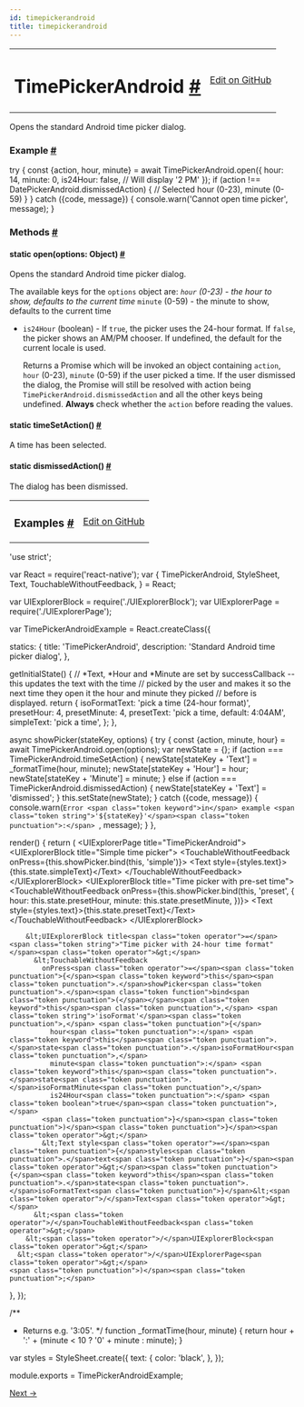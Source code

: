 ```yaml
---
id: timepickerandroid
title: timepickerandroid
---
```

<a id="content"></a><table width="100%"><tbody><tr><td><h1><a class="anchor" name="timepickerandroid"></a>TimePickerAndroid <a class="hash-link" href="undefined#timepickerandroid">#</a></h1></td><td style="text-align:right;"><a target="_blank" href="https://github.com/facebook/react-native/blob/master/Libraries/Components/TimePickerAndroid/TimePickerAndroid.android.js">Edit on GitHub</a></td></tr></tbody></table><div><div><p>Opens the standard Android time picker dialog.</p><h3><a class="anchor" name="example"></a>Example <a class="hash-link" href="undefined#example">#</a></h3><div class="prism language-javascript"><span class="token keyword">try</span> <span class="token punctuation">{</span>
  const <span class="token punctuation">{</span>action<span class="token punctuation">,</span> hour<span class="token punctuation">,</span> minute<span class="token punctuation">}</span> <span class="token operator">=</span> await TimePickerAndroid<span class="token punctuation">.</span><span class="token function">open<span class="token punctuation">(</span></span><span class="token punctuation">{</span>
    hour<span class="token punctuation">:</span> <span class="token number">14</span><span class="token punctuation">,</span>
    minute<span class="token punctuation">:</span> <span class="token number">0</span><span class="token punctuation">,</span>
    is24Hour<span class="token punctuation">:</span> <span class="token boolean">false</span><span class="token punctuation">,</span><span class="token comment" spellcheck="true"> // Will display '2 PM'
</span>  <span class="token punctuation">}</span><span class="token punctuation">)</span><span class="token punctuation">;</span>
  <span class="token keyword">if</span> <span class="token punctuation">(</span>action <span class="token operator">!</span><span class="token operator">==</span> DatePickerAndroid<span class="token punctuation">.</span>dismissedAction<span class="token punctuation">)</span> <span class="token punctuation">{</span>
   <span class="token comment" spellcheck="true"> // Selected hour (0-23), minute (0-59)
</span>  <span class="token punctuation">}</span>
<span class="token punctuation">}</span> <span class="token keyword">catch</span> <span class="token punctuation">(</span><span class="token punctuation">{</span>code<span class="token punctuation">,</span> message<span class="token punctuation">}</span><span class="token punctuation">)</span> <span class="token punctuation">{</span>
  console<span class="token punctuation">.</span><span class="token function">warn<span class="token punctuation">(</span></span><span class="token string">'Cannot open time picker'</span><span class="token punctuation">,</span> message<span class="token punctuation">)</span><span class="token punctuation">;</span>
<span class="token punctuation">}</span></div></div><span><h3><a class="anchor" name="methods"></a>Methods <a class="hash-link" href="undefined#methods">#</a></h3><div class="props"><div class="prop"><h4 class="propTitle"><a class="anchor" name="open"></a><span class="propType">static </span>open<span class="propType">(options: Object)</span> <a class="hash-link" href="undefined#open">#</a></h4><div><p>Opens the standard Android time picker dialog.</p><p>The available keys for the <code>options</code> object are:
  <em> <code>hour</code> (0-23) - the hour to show, defaults to the current time
  </em> <code>minute</code> (0-59) - the minute to show, defaults to the current time
  * <code>is24Hour</code> (boolean) - If <code>true</code>, the picker uses the 24-hour format. If <code>false</code>,
    the picker shows an AM/PM chooser. If undefined, the default for the current locale
    is used.</p><p>Returns a Promise which will be invoked an object containing <code>action</code>, <code>hour</code> (0-23),
<code>minute</code> (0-59) if the user picked a time. If the user dismissed the dialog, the Promise will
still be resolved with action being <code>TimePickerAndroid.dismissedAction</code> and all the other keys
being undefined. <strong>Always</strong> check whether the <code>action</code> before reading the values.</p></div></div><div class="prop"><h4 class="propTitle"><a class="anchor" name="timesetaction"></a><span class="propType">static </span>timeSetAction<span class="propType">()</span> <a class="hash-link" href="undefined#timesetaction">#</a></h4><div><p>A time has been selected.</p></div></div><div class="prop"><h4 class="propTitle"><a class="anchor" name="dismissedaction"></a><span class="propType">static </span>dismissedAction<span class="propType">()</span> <a class="hash-link" href="undefined#dismissedaction">#</a></h4><div><p>The dialog has been dismissed.</p></div></div></div></span></div><div><table width="100%"><tbody><tr><td><h3><a class="anchor" name="examples"></a>Examples <a class="hash-link" href="undefined#examples">#</a></h3></td><td style="text-align:right;"><a target="_blank" href="https://github.com/facebook/react-native/blob/master/Examples/UIExplorer/TimePickerAndroidExample.js">Edit on GitHub</a></td></tr></tbody></table><div class="prism language-javascript"><span class="token string">'use strict'</span><span class="token punctuation">;</span>

<span class="token keyword">var</span> React <span class="token operator">=</span> <span class="token function">require<span class="token punctuation">(</span></span><span class="token string">'react-native'</span><span class="token punctuation">)</span><span class="token punctuation">;</span>
<span class="token keyword">var</span> <span class="token punctuation">{</span>
  TimePickerAndroid<span class="token punctuation">,</span>
  StyleSheet<span class="token punctuation">,</span>
  Text<span class="token punctuation">,</span>
  TouchableWithoutFeedback<span class="token punctuation">,</span>
<span class="token punctuation">}</span> <span class="token operator">=</span> React<span class="token punctuation">;</span>

<span class="token keyword">var</span> UIExplorerBlock <span class="token operator">=</span> <span class="token function">require<span class="token punctuation">(</span></span><span class="token string">'./UIExplorerBlock'</span><span class="token punctuation">)</span><span class="token punctuation">;</span>
<span class="token keyword">var</span> UIExplorerPage <span class="token operator">=</span> <span class="token function">require<span class="token punctuation">(</span></span><span class="token string">'./UIExplorerPage'</span><span class="token punctuation">)</span><span class="token punctuation">;</span>

<span class="token keyword">var</span> TimePickerAndroidExample <span class="token operator">=</span> React<span class="token punctuation">.</span><span class="token function">createClass<span class="token punctuation">(</span></span><span class="token punctuation">{</span>

  statics<span class="token punctuation">:</span> <span class="token punctuation">{</span>
    title<span class="token punctuation">:</span> <span class="token string">'TimePickerAndroid'</span><span class="token punctuation">,</span>
    description<span class="token punctuation">:</span> <span class="token string">'Standard Android time picker dialog'</span><span class="token punctuation">,</span>
  <span class="token punctuation">}</span><span class="token punctuation">,</span>

  <span class="token function">getInitialState<span class="token punctuation">(</span></span><span class="token punctuation">)</span> <span class="token punctuation">{</span>
   <span class="token comment" spellcheck="true"> // *Text, *Hour and *Minute are set by successCallback -- this updates the text with the time
</span>   <span class="token comment" spellcheck="true"> // picked by the user and makes it so the next time they open it the hour and minute they picked
</span>   <span class="token comment" spellcheck="true"> // before is displayed.
</span>    <span class="token keyword">return</span> <span class="token punctuation">{</span>
      isoFormatText<span class="token punctuation">:</span> <span class="token string">'pick a time (24-hour format)'</span><span class="token punctuation">,</span>
      presetHour<span class="token punctuation">:</span> <span class="token number">4</span><span class="token punctuation">,</span>
      presetMinute<span class="token punctuation">:</span> <span class="token number">4</span><span class="token punctuation">,</span>
      presetText<span class="token punctuation">:</span> <span class="token string">'pick a time, default: 4:04AM'</span><span class="token punctuation">,</span>
      simpleText<span class="token punctuation">:</span> <span class="token string">'pick a time'</span><span class="token punctuation">,</span>
    <span class="token punctuation">}</span><span class="token punctuation">;</span>
  <span class="token punctuation">}</span><span class="token punctuation">,</span>

  async <span class="token function">showPicker<span class="token punctuation">(</span></span>stateKey<span class="token punctuation">,</span> options<span class="token punctuation">)</span> <span class="token punctuation">{</span>
    <span class="token keyword">try</span> <span class="token punctuation">{</span>
      const <span class="token punctuation">{</span>action<span class="token punctuation">,</span> minute<span class="token punctuation">,</span> hour<span class="token punctuation">}</span> <span class="token operator">=</span> await TimePickerAndroid<span class="token punctuation">.</span><span class="token function">open<span class="token punctuation">(</span></span>options<span class="token punctuation">)</span><span class="token punctuation">;</span>
      <span class="token keyword">var</span> newState <span class="token operator">=</span> <span class="token punctuation">{</span><span class="token punctuation">}</span><span class="token punctuation">;</span>
      <span class="token keyword">if</span> <span class="token punctuation">(</span>action <span class="token operator">===</span> TimePickerAndroid<span class="token punctuation">.</span>timeSetAction<span class="token punctuation">)</span> <span class="token punctuation">{</span>
        newState<span class="token punctuation">[</span>stateKey <span class="token operator">+</span> <span class="token string">'Text'</span><span class="token punctuation">]</span> <span class="token operator">=</span> <span class="token function">_formatTime<span class="token punctuation">(</span></span>hour<span class="token punctuation">,</span> minute<span class="token punctuation">)</span><span class="token punctuation">;</span>
        newState<span class="token punctuation">[</span>stateKey <span class="token operator">+</span> <span class="token string">'Hour'</span><span class="token punctuation">]</span> <span class="token operator">=</span> hour<span class="token punctuation">;</span>
        newState<span class="token punctuation">[</span>stateKey <span class="token operator">+</span> <span class="token string">'Minute'</span><span class="token punctuation">]</span> <span class="token operator">=</span> minute<span class="token punctuation">;</span>
      <span class="token punctuation">}</span> <span class="token keyword">else</span> <span class="token keyword">if</span> <span class="token punctuation">(</span>action <span class="token operator">===</span> TimePickerAndroid<span class="token punctuation">.</span>dismissedAction<span class="token punctuation">)</span> <span class="token punctuation">{</span>
        newState<span class="token punctuation">[</span>stateKey <span class="token operator">+</span> <span class="token string">'Text'</span><span class="token punctuation">]</span> <span class="token operator">=</span> <span class="token string">'dismissed'</span><span class="token punctuation">;</span>
      <span class="token punctuation">}</span>
      <span class="token keyword">this</span><span class="token punctuation">.</span><span class="token function">setState<span class="token punctuation">(</span></span>newState<span class="token punctuation">)</span><span class="token punctuation">;</span>
    <span class="token punctuation">}</span> <span class="token keyword">catch</span> <span class="token punctuation">(</span><span class="token punctuation">{</span>code<span class="token punctuation">,</span> message<span class="token punctuation">}</span><span class="token punctuation">)</span> <span class="token punctuation">{</span>
      console<span class="token punctuation">.</span><span class="token function">warn<span class="token punctuation">(</span></span>`Error <span class="token keyword">in</span> example <span class="token string">'${stateKey}'</span><span class="token punctuation">:</span> `<span class="token punctuation">,</span> message<span class="token punctuation">)</span><span class="token punctuation">;</span>
    <span class="token punctuation">}</span>
  <span class="token punctuation">}</span><span class="token punctuation">,</span>

  <span class="token function">render<span class="token punctuation">(</span></span><span class="token punctuation">)</span> <span class="token punctuation">{</span>
    <span class="token keyword">return</span> <span class="token punctuation">(</span>
      &lt;UIExplorerPage title<span class="token operator">=</span><span class="token string">"TimePickerAndroid"</span><span class="token operator">&gt;</span>
        &lt;UIExplorerBlock title<span class="token operator">=</span><span class="token string">"Simple time picker"</span><span class="token operator">&gt;</span>
          &lt;TouchableWithoutFeedback
            onPress<span class="token operator">=</span><span class="token punctuation">{</span><span class="token keyword">this</span><span class="token punctuation">.</span>showPicker<span class="token punctuation">.</span><span class="token function">bind<span class="token punctuation">(</span></span><span class="token keyword">this</span><span class="token punctuation">,</span> <span class="token string">'simple'</span><span class="token punctuation">)</span><span class="token punctuation">}</span><span class="token operator">&gt;</span>
            &lt;Text style<span class="token operator">=</span><span class="token punctuation">{</span>styles<span class="token punctuation">.</span>text<span class="token punctuation">}</span><span class="token operator">&gt;</span><span class="token punctuation">{</span><span class="token keyword">this</span><span class="token punctuation">.</span>state<span class="token punctuation">.</span>simpleText<span class="token punctuation">}</span>&lt;<span class="token operator">/</span>Text<span class="token operator">&gt;</span>
          &lt;<span class="token operator">/</span>TouchableWithoutFeedback<span class="token operator">&gt;</span>
        &lt;<span class="token operator">/</span>UIExplorerBlock<span class="token operator">&gt;</span>
        &lt;UIExplorerBlock title<span class="token operator">=</span><span class="token string">"Time picker with pre-set time"</span><span class="token operator">&gt;</span>
          &lt;TouchableWithoutFeedback
            onPress<span class="token operator">=</span><span class="token punctuation">{</span><span class="token keyword">this</span><span class="token punctuation">.</span>showPicker<span class="token punctuation">.</span><span class="token function">bind<span class="token punctuation">(</span></span><span class="token keyword">this</span><span class="token punctuation">,</span> <span class="token string">'preset'</span><span class="token punctuation">,</span> <span class="token punctuation">{</span>
              hour<span class="token punctuation">:</span> <span class="token keyword">this</span><span class="token punctuation">.</span>state<span class="token punctuation">.</span>presetHour<span class="token punctuation">,</span>
              minute<span class="token punctuation">:</span> <span class="token keyword">this</span><span class="token punctuation">.</span>state<span class="token punctuation">.</span>presetMinute<span class="token punctuation">,</span>
            <span class="token punctuation">}</span><span class="token punctuation">)</span><span class="token punctuation">}</span><span class="token operator">&gt;</span>
            &lt;Text style<span class="token operator">=</span><span class="token punctuation">{</span>styles<span class="token punctuation">.</span>text<span class="token punctuation">}</span><span class="token operator">&gt;</span><span class="token punctuation">{</span><span class="token keyword">this</span><span class="token punctuation">.</span>state<span class="token punctuation">.</span>presetText<span class="token punctuation">}</span>&lt;<span class="token operator">/</span>Text<span class="token operator">&gt;</span>
          &lt;<span class="token operator">/</span>TouchableWithoutFeedback<span class="token operator">&gt;</span>
        &lt;<span class="token operator">/</span>UIExplorerBlock<span class="token operator">&gt;</span>

        &lt;UIExplorerBlock title<span class="token operator">=</span><span class="token string">"Time picker with 24-hour time format"</span><span class="token operator">&gt;</span>
          &lt;TouchableWithoutFeedback
            onPress<span class="token operator">=</span><span class="token punctuation">{</span><span class="token keyword">this</span><span class="token punctuation">.</span>showPicker<span class="token punctuation">.</span><span class="token function">bind<span class="token punctuation">(</span></span><span class="token keyword">this</span><span class="token punctuation">,</span> <span class="token string">'isoFormat'</span><span class="token punctuation">,</span> <span class="token punctuation">{</span>
              hour<span class="token punctuation">:</span> <span class="token keyword">this</span><span class="token punctuation">.</span>state<span class="token punctuation">.</span>isoFormatHour<span class="token punctuation">,</span>
              minute<span class="token punctuation">:</span> <span class="token keyword">this</span><span class="token punctuation">.</span>state<span class="token punctuation">.</span>isoFormatMinute<span class="token punctuation">,</span>
              is24Hour<span class="token punctuation">:</span> <span class="token boolean">true</span><span class="token punctuation">,</span>
            <span class="token punctuation">}</span><span class="token punctuation">)</span><span class="token punctuation">}</span><span class="token operator">&gt;</span>
            &lt;Text style<span class="token operator">=</span><span class="token punctuation">{</span>styles<span class="token punctuation">.</span>text<span class="token punctuation">}</span><span class="token operator">&gt;</span><span class="token punctuation">{</span><span class="token keyword">this</span><span class="token punctuation">.</span>state<span class="token punctuation">.</span>isoFormatText<span class="token punctuation">}</span>&lt;<span class="token operator">/</span>Text<span class="token operator">&gt;</span>
          &lt;<span class="token operator">/</span>TouchableWithoutFeedback<span class="token operator">&gt;</span>
        &lt;<span class="token operator">/</span>UIExplorerBlock<span class="token operator">&gt;</span>
      &lt;<span class="token operator">/</span>UIExplorerPage<span class="token operator">&gt;</span>
    <span class="token punctuation">)</span><span class="token punctuation">;</span>
  <span class="token punctuation">}</span><span class="token punctuation">,</span>
<span class="token punctuation">}</span><span class="token punctuation">)</span><span class="token punctuation">;</span>

<span class="token comment" spellcheck="true">/**
 * Returns e.g. '3:05'.
 */</span>
<span class="token keyword">function</span> <span class="token function">_formatTime<span class="token punctuation">(</span></span>hour<span class="token punctuation">,</span> minute<span class="token punctuation">)</span> <span class="token punctuation">{</span>
  <span class="token keyword">return</span> hour <span class="token operator">+</span> <span class="token string">':'</span> <span class="token operator">+</span> <span class="token punctuation">(</span>minute &lt; <span class="token number">10</span> <span class="token operator">?</span> <span class="token string">'0'</span> <span class="token operator">+</span> minute <span class="token punctuation">:</span> minute<span class="token punctuation">)</span><span class="token punctuation">;</span>
<span class="token punctuation">}</span>

<span class="token keyword">var</span> styles <span class="token operator">=</span> StyleSheet<span class="token punctuation">.</span><span class="token function">create<span class="token punctuation">(</span></span><span class="token punctuation">{</span>
  text<span class="token punctuation">:</span> <span class="token punctuation">{</span>
    color<span class="token punctuation">:</span> <span class="token string">'black'</span><span class="token punctuation">,</span>
  <span class="token punctuation">}</span><span class="token punctuation">,</span>
<span class="token punctuation">}</span><span class="token punctuation">)</span><span class="token punctuation">;</span>

module<span class="token punctuation">.</span>exports <span class="token operator">=</span> TimePickerAndroidExample<span class="token punctuation">;</span></div></div><div class="docs-prevnext"><a class="docs-next" href="toastandroid.html#content">Next →</a></div>